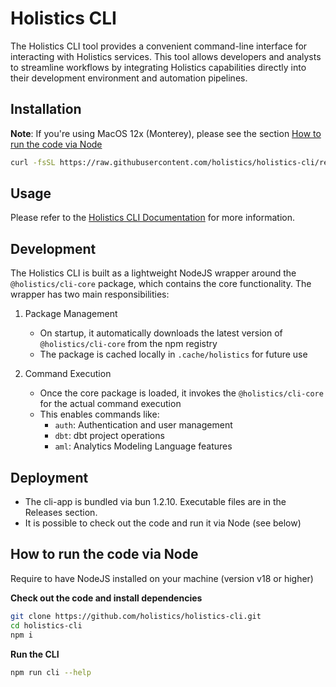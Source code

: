 # Holistics CLI

The Holistics CLI tool provides a convenient command-line interface for interacting with Holistics services. This tool allows developers and analysts to streamline workflows by integrating Holistics capabilities directly into their development environment and automation pipelines.

## Installation

**Note**: If you're using MacOS 12x (Monterey), please see the section [How to run the code via Node](#how-to-run-the-code-via-node)

```bash
curl -fsSL https://raw.githubusercontent.com/holistics/holistics-cli/refs/heads/master/install.sh | bash
```


## Usage

Please refer to the [Holistics CLI Documentation](https://docs.holistics.io/docs/cli/) for more information.

## Development
The Holistics CLI is built as a lightweight NodeJS wrapper around the `@holistics/cli-core` package, which contains the core functionality. The wrapper has two main responsibilities:

1. Package Management
   - On startup, it automatically downloads the latest version of `@holistics/cli-core` from the npm registry
   - The package is cached locally in `.cache/holistics` for future use

2. Command Execution 
   - Once the core package is loaded, it invokes the `@holistics/cli-core` for the actual command execution
   - This enables commands like:
     - `auth`: Authentication and user management
     - `dbt`: dbt project operations
     - `aml`: Analytics Modeling Language features

## Deployment
- The cli-app is bundled via bun 1.2.10. Executable files are in the Releases section.
- It is possible to check out the code and run it via Node (see below)

## How to run the code via Node
Require to have NodeJS installed on your machine (version v18 or higher)

**Check out the code and install dependencies**
```bash
git clone https://github.com/holistics/holistics-cli.git
cd holistics-cli
npm i
```

**Run the CLI**
```bash
npm run cli --help
```

